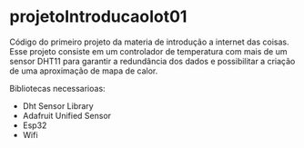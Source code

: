 # projetoIntroducaoIot01
Código do primeiro projeto da materia de introdução a internet das coisas. Esse projeto consiste em um controlador de temperatura com mais de um sensor DHT11 para garantir a redundância dos dados e possibilitar a criação de uma aproximação de mapa de calor.

Bibliotecas necessarioas:
- Dht Sensor Library
- Adafruit Unified Sensor
- Esp32
- Wifi